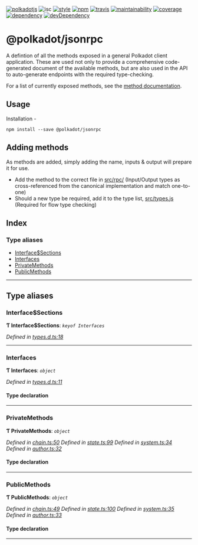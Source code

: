 
[![polkadotjs](https://img.shields.io/badge/polkadot-js-orange.svg?style=flat-square)](https://polkadot.js.org) ![isc](https://img.shields.io/badge/license-ISC-lightgrey.svg?style=flat-square) [![style](https://img.shields.io/badge/code%20style-semistandard-lightgrey.svg?style=flat-square)](https://github.com/Flet/semistandard) [![npm](https://img.shields.io/npm/v/@polkadot/jsonrpc.svg?style=flat-square)](https://www.npmjs.com/package/@polkadot/jsonrpc) [![travis](https://img.shields.io/travis/polkadot-js/api.svg?style=flat-square)](https://travis-ci.org/polkadot-js/api) [![maintainability](https://img.shields.io/codeclimate/maintainability/polkadot-js/api.svg?style=flat-square)](https://codeclimate.com/github/polkadot-js/api/maintainability) [![coverage](https://img.shields.io/coveralls/polkadot-js/api.svg?style=flat-square)](https://coveralls.io/github/polkadot-js/api?branch=master) [![dependency](https://david-dm.org/polkadot-js/api.svg?style=flat-square&path=packages/type-jsonrpc)](https://david-dm.org/polkadot-js/api?path=packages/type-jsonrpc) [![devDependency](https://david-dm.org/polkadot-js/api/dev-status.svg?style=flat-square&path=packages/type-jsonrpc)](https://david-dm.org/polkadot-js/api?path=packages/type-jsonrpc#info=devDependencies)

@polkadot/jsonrpc
=================

A defintion of all the methods exposed in a general Polkadot client application. These are used not only to provide a comprehensive code-generated document of the available methods, but are also used in the API to auto-generate endpoints with the required type-checking.

For a list of currently exposed methods, see the [method documentation](docs/README.md).

Usage
-----

Installation -

```
npm install --save @polkadot/jsonrpc
```

Adding methods
--------------

As methods are added, simply adding the name, inputs & output will prepare it for use.

*   Add the method to the correct file in [src/rpc/](src/rpc/) (Input/Output types as cross-referenced from the canonical implementation and match one-to-one)
*   Should a new type be required, add it to the type list, [src/types.js](src/types.js) (Required for flow type checking)

## Index

### Type aliases

* [Interface$Sections](#interface_sections)
* [Interfaces](#interfaces)
* [PrivateMethods](#privatemethods)
* [PublicMethods](#publicmethods)

---

## Type aliases

<a id="interface_sections"></a>

###  Interface$Sections

**Ƭ Interface$Sections**: *`keyof Interfaces`*

*Defined in [types.d.ts:18](https://github.com/polkadot-js/api/blob/f5b0e23/packages/type-jsonrpc/src/types.d.ts#L18)*

___
<a id="interfaces"></a>

###  Interfaces

**Ƭ Interfaces**: *`object`*

*Defined in [types.d.ts:11](https://github.com/polkadot-js/api/blob/f5b0e23/packages/type-jsonrpc/src/types.d.ts#L11)*

#### Type declaration

___
<a id="privatemethods"></a>

###  PrivateMethods

**Ƭ PrivateMethods**: *`object`*

*Defined in [chain.ts:50](https://github.com/polkadot-js/api/blob/f5b0e23/packages/type-jsonrpc/src/chain.ts#L50)*
*Defined in [state.ts:99](https://github.com/polkadot-js/api/blob/f5b0e23/packages/type-jsonrpc/src/state.ts#L99)*
*Defined in [system.ts:34](https://github.com/polkadot-js/api/blob/f5b0e23/packages/type-jsonrpc/src/system.ts#L34)*
*Defined in [author.ts:32](https://github.com/polkadot-js/api/blob/f5b0e23/packages/type-jsonrpc/src/author.ts#L32)*

#### Type declaration

[index: `string`]: `CreateItemOptions`

___
<a id="publicmethods"></a>

###  PublicMethods

**Ƭ PublicMethods**: *`object`*

*Defined in [chain.ts:49](https://github.com/polkadot-js/api/blob/f5b0e23/packages/type-jsonrpc/src/chain.ts#L49)*
*Defined in [state.ts:100](https://github.com/polkadot-js/api/blob/f5b0e23/packages/type-jsonrpc/src/state.ts#L100)*
*Defined in [system.ts:35](https://github.com/polkadot-js/api/blob/f5b0e23/packages/type-jsonrpc/src/system.ts#L35)*
*Defined in [author.ts:33](https://github.com/polkadot-js/api/blob/f5b0e23/packages/type-jsonrpc/src/author.ts#L33)*

#### Type declaration

[index: `string`]: `CreateItemOptions`

___

